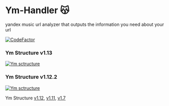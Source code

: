 # Ym-Handler 😽
yandex music url analyzer that outputs the information you need about your url

[![CodeFactor](https://www.codefactor.io/repository/github/uewquewqueqwue/ym-handler/badge)](https://www.codefactor.io/repository/github/uewquewqueqwue/ym-handler)

### Ym Structure v1.13
[![Ym sctructure](https://github.com/uewquewqueqwue/Ym-Handler/blob/main/update_images/v1_13.png)](https://github.com/uewquewqueqwue/Ym-Handler/blob/main/update_images/v1_13.png)

### Ym Structure v1.12.2
[![Ym sctructure](https://github.com/uewquewqueqwue/Ym-Handler/blob/main/update_images/v1_12_2.png)](https://github.com/uewquewqueqwue/Ym-Handler/blob/main/update_images/v1_12_2.png)

Ym Structure [v1.12](https://github.com/uewquewqueqwue/Ym-Handler/blob/main/update_images/v1_12.png), [v1.11](https://github.com/uewquewqueqwue/Ym-Handler/blob/main/update_images/v1_11.png), [v1.7](https://github.com/uewquewqueqwue/Ym-Handler/blob/main/update_images/v1_7.png)
